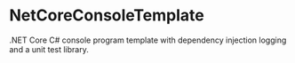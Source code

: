 # NetCoreConsoleTemplate
.NET Core C# console program template with dependency injection logging and a unit test library.
